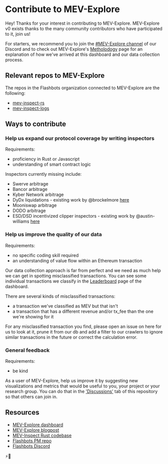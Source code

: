 # Contribute to MEV-Explore

Hey! Thanks for your interest in contributing to MEV-Explore. MEV-Explore v0 exists thanks to the many community contributors who have participated to it, join us!

For starters, we recommend you to join the [#MEV-Explore channel](link) of our Discord and to check out MEV-Explore's [Metholodogy](https://explore.flashbots.net/methodology) page for an explanation of how we've arrived at this dashboard and our data collection process.

## Relevant repos to MEV-Explore
The repos in the Flashbots organization connected to MEV-Explore are the following:

* [mev-inspect-rs](https://github.com/flashbots/mev-inspect-rs)
* [mev-inspect-logs](https://github.com/flashbots/mev-inspect-logs)

## Ways to contribute

### Help us expand our protocol coverage by writing inspectors

Requirements: 
* proficiency in Rust or Javascript
* understanding of smart contract logic

Inspectors currently missing include:
* Swerve arbitrage
* Bancor arbitrage
* Kyber Network arbitrage
* DyDx liquidations - existing work by @brockelmore [here](https://github.com/flashbots/mev-inspect-logs/blob/main/scripts/getDydxLiqs.js)
* Mooniswap arbitrage
* DODO arbitrage
* ESD/DSD incentivized clipper inspectors - existing work by @austin-williams [here](https://github.com/flashbots/mev-inspect-logs/issues/1)


### Help us improve the quality of our data

Requirements:
* no specific coding skill required
* an understanding of value flow within an Ethereum transaction

Our data collection approach is far from perfect and we need as much help we can get in spotting misclassified transactions. You can see some individual transactions we classify in the [Leaderboard](https://explore.flashbots.net/leaderboard) page of the dashboard.

There are several kinds of misclassified transactions:
* a transaction we've classified as MEV but that isn't
* a transaction that has a different revenue and/or tx_fee than the one we're showing for it

For any misclassified transaction you find, please open an issue on here for us to look at it, prune it from our db and add a filter to our crawlers to ignore similar transactions in the future or correct the calculation error.

### General feedback 

Requirements:
* be kind

As a user of MEV-Explore, help us improve it by suggesting new visualizations and metrics that would be useful to you, your project or your research group. You can do that in the ['Discussions'](link) tab of this repository so that others can join in.


## Resources

* [MEV-Explore dashboard](https://explore.flashbots.net)
* [MEV-Explore blogpost](link)
* [MEV-Inspect Rust codebase](https://github.com/flashbots/mev-inspect-rs)
* [Flashbots PM repo](https://github.com/flashbots/pm)
* [Flashbots Discord](https://discord.gg/7hvTycdNcK)


⚡️🤖
